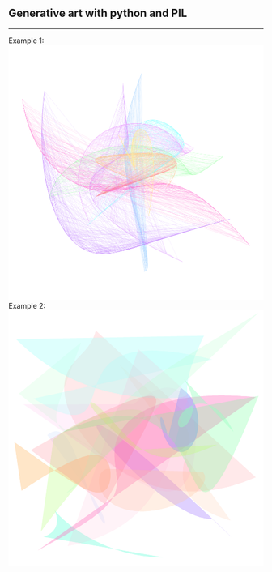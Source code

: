 ## Generative art with python and PIL
***
Example 1:
![](images/curve.png)
Example 2:
![](images/shape.png)
